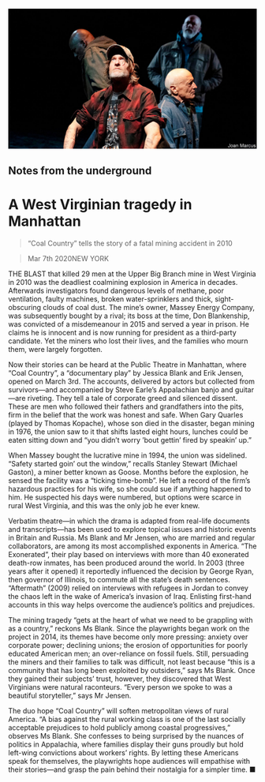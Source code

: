 ![](./images/20200307_BKP006_0.jpg)

## Notes from the underground

# A West Virginian tragedy in Manhattan

> “Coal Country” tells the story of a fatal mining accident in 2010

> Mar 7th 2020NEW YORK

THE BLAST that killed 29 men at the Upper Big Branch mine in West Virginia in 2010 was the deadliest coalmining explosion in America in decades. Afterwards investigators found dangerous levels of methane, poor ventilation, faulty machines, broken water-sprinklers and thick, sight-obscuring clouds of coal dust. The mine’s owner, Massey Energy Company, was subsequently bought by a rival; its boss at the time, Don Blankenship, was convicted of a misdemeanour in 2015 and served a year in prison. He claims he is innocent and is now running for president as a third-party candidate. Yet the miners who lost their lives, and the families who mourn them, were largely forgotten.

Now their stories can be heard at the Public Theatre in Manhattan, where “Coal Country”, a “documentary play” by Jessica Blank and Erik Jensen, opened on March 3rd. The accounts, delivered by actors but collected from survivors—and accompanied by Steve Earle’s Appalachian banjo and guitar—are riveting. They tell a tale of corporate greed and silenced dissent. These are men who followed their fathers and grandfathers into the pits, firm in the belief that the work was honest and safe. When Gary Quarles (played by Thomas Kopache), whose son died in the disaster, began mining in 1976, the union saw to it that shifts lasted eight hours, lunches could be eaten sitting down and “you didn’t worry ’bout gettin’ fired by speakin’ up.”

When Massey bought the lucrative mine in 1994, the union was sidelined. “Safety started goin’ out the window,” recalls Stanley Stewart (Michael Gaston), a miner better known as Goose. Months before the explosion, he sensed the facility was a “ticking time-bomb”. He left a record of the firm’s hazardous practices for his wife, so she could sue if anything happened to him. He suspected his days were numbered, but options were scarce in rural West Virginia, and this was the only job he ever knew.

Verbatim theatre—in which the drama is adapted from real-life documents and transcripts—has been used to explore topical issues and historic events in Britain and Russia. Ms Blank and Mr Jensen, who are married and regular collaborators, are among its most accomplished exponents in America. “The Exonerated”, their play based on interviews with more than 40 exonerated death-row inmates, has been produced around the world. In 2003 (three years after it opened) it reportedly influenced the decision by George Ryan, then governor of Illinois, to commute all the state’s death sentences. “Aftermath” (2009) relied on interviews with refugees in Jordan to convey the chaos left in the wake of America’s invasion of Iraq. Enlisting first-hand accounts in this way helps overcome the audience’s politics and prejudices.

The mining tragedy “gets at the heart of what we need to be grappling with as a country,” reckons Ms Blank. Since the playwrights began work on the project in 2014, its themes have become only more pressing: anxiety over corporate power; declining unions; the erosion of opportunities for poorly educated American men; an over-reliance on fossil fuels. Still, persuading the miners and their families to talk was difficult, not least because “this is a community that has long been exploited by outsiders,” says Ms Blank. Once they gained their subjects’ trust, however, they discovered that West Virginians were natural raconteurs. “Every person we spoke to was a beautiful storyteller,” says Mr Jensen.

The duo hope “Coal Country” will soften metropolitan views of rural America. “A bias against the rural working class is one of the last socially acceptable prejudices to hold publicly among coastal progressives,” observes Ms Blank. She confesses to being surprised by the nuances of politics in Appalachia, where families display their guns proudly but hold left-wing convictions about workers’ rights. By letting these Americans speak for themselves, the playwrights hope audiences will empathise with their stories—and grasp the pain behind their nostalgia for a simpler time. ■
